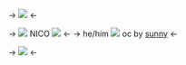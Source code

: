 -> ![](https://64.media.tumblr.com/282d59cff473e9369e27c5e8ee9038fa/tumblr_oeyxmczdIW1scncwdo1_540.gifv) <- 

-> ![](https://xyz.crd.co/assets/images/gallery06/99889771.gif?v=3263a73c) NICO ![](https://xyz.crd.co/assets/images/gallery06/99889771.gif?v=3263a73c) <-
-> he/him ![](https://xyz.crd.co/assets/images/gallery10/18d944c8.gif?v=3263a73c) oc by [sunny](https://rentry.co/davesgf) <-

-> ![](https://xyz.crd.co/assets/images/gallery16/c8a0d6b2.gif?v=3263a73c) <-
